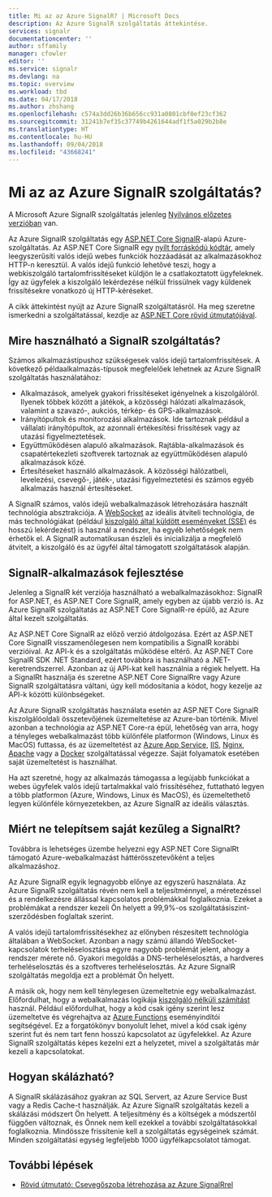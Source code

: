 ```yaml
---
title: Mi az az Azure SignalR? | Microsoft Docs
description: Az Azure SignalR szolgáltatás áttekintése.
services: signalr
documentationcenter: ''
author: sffamily
manager: cfowler
editor: ''
ms.service: signalr
ms.devlang: na
ms.topic: overview
ms.workload: tbd
ms.date: 04/17/2018
ms.author: zhshang
ms.openlocfilehash: c574a3dd26b36b656cc931a0801cbf0ef23cf362
ms.sourcegitcommit: 31241b7ef35c37749b4261644adf1f5a029b2b8e
ms.translationtype: HT
ms.contentlocale: hu-HU
ms.lasthandoff: 09/04/2018
ms.locfileid: "43668241"
---
```

# <a name="what-is-azure-signalr-service"></a>Mi az az Azure SignalR szolgáltatás?

A Microsoft Azure SignalR szolgáltatás jelenleg [Nyilvános előzetes verzióban](https://azure.microsoft.com/support/legal/preview-supplemental-terms/) van.

Az Azure SignalR szolgáltatás egy [ASP.NET Core SignalR](https://docs.microsoft.com/aspnet/core/signalr/introduction)-alapú Azure-szolgáltatás. Az ASP.NET Core SignalR egy [nyílt forráskódú kódtár](https://github.com/aspnet/signalr), amely leegyszerűsíti valós idejű webes funkciók hozzáadását az alkalmazásokhoz HTTP-n keresztül. A valós idejű funkció lehetővé teszi, hogy a webkiszolgáló tartalomfrissítéseket küldjön le a csatlakoztatott ügyfeleknek. Így az ügyfelek a kiszolgáló lekérdezése nélkül frissülnek vagy küldenek frissítésekre vonatkozó új HTTP-kéréseket.

A cikk áttekintést nyújt az Azure SignalR szolgáltatásról. Ha meg szeretne ismerkedni a szolgáltatással, kezdje az [ASP.NET Core rövid útmutatójával](signalr-quickstart-dotnet-core.md).

## <a name="what-is-signalr-service-used-for"></a>Mire használható a SignalR szolgáltatás? 

Számos alkalmazástípushoz szükségesek valós idejű tartalomfrissítések. A következő példaalkalmazás-típusok megfelelőek lehetnek az Azure SignalR szolgáltatás használatához:

* Alkalmazások, amelyek gyakori frissítéseket igényelnek a kiszolgálóról. Ilyenek többek között a játékok, a közösségi hálózati alkalmazások, valamint a szavazó-, aukciós, térkép- és GPS-alkalmazások.
* Irányítópultok és monitorozási alkalmazások. Ide tartoznak például a vállalati irányítópultok, az azonnali értékesítési frissítések vagy az utazási figyelmeztetések.
* Együttműködésen alapuló alkalmazások. Rajtábla-alkalmazások és csapatértekezleti szoftverek tartoznak az együttműködésen alapuló alkalmazások közé.
* Értesítéseket használó alkalmazások. A közösségi hálózatbeli, levelezési, csevegő-, játék-, utazási figyelmeztetési és számos egyéb alkalmazás használ értesítéseket.

A SignalR számos, valós idejű webalkalmazások létrehozására használt technológia absztrakciója. A [WebSocket](https://wikipedia.org/wiki/WebSocket) az ideális átviteli technológia, de más technológiákat (például [kiszolgáló által küldött eseményeket (SSE)](https://wikipedia.org/wiki/Server-sent_events) és hosszú lekérdezést) is használ a rendszer, ha egyéb lehetőségek nem érhetők el. A SignalR automatikusan észleli és inicializálja a megfelelő átvitelt, a kiszolgáló és az ügyfél által támogatott szolgáltatások alapján.

## <a name="developing-signalr-apps"></a>SignalR-alkalmazások fejlesztése

Jelenleg a SignalR két verziója használható a webalkalmazásokhoz: SignalR for ASP.NET, és ASP.NET Core SignalR, amely egyben az újabb verzió is. Az Azure SignalR szolgáltatás az ASP.NET Core SignalR-re épülő, az Azure által kezelt szolgáltatás. 

Az ASP.NET Core SignalR az előző verzió átdolgozása. Ezért az ASP.NET Core SignalR visszamenőlegesen nem kompatibilis a SignalR korábbi verzióival. Az API-k és a szolgáltatás működése eltérő. Az ASP.NET Core SignalR SDK .NET Standard, ezért továbbra is használható a .NET-keretrendszerrel. Azonban az új API-kat kell használnia a régiek helyett. Ha a SignalRt használja és szeretne ASP.NET Core SignalRre vagy Azure SignalR szolgáltatásra váltani, úgy kell módosítania a kódot, hogy kezelje az API-k közötti különbségeket.

Az Azure SignalR szolgáltatás használata esetén az ASP.NET Core SignalR kiszolgálóoldali összetevőjének üzemeltetése az Azure-ban történik. Mivel azonban a technológia az ASP.NET Core-ra épül, lehetőség van arra, hogy a tényleges webalkalmazást több különféle platformon (Windows, Linux és MacOS) futtassa, és az üzemeltetést az [Azure App Service](../app-service/app-service-web-overview.md), [IIS](https://docs.microsoft.com/aspnet/core/host-and-deploy/iis/index), [Nginx](https://docs.microsoft.com/aspnet/core/host-and-deploy/linux-nginx), [Apache](https://docs.microsoft.com/aspnet/core/host-and-deploy/linux-apache) vagy a [Docker](https://docs.microsoft.com/aspnet/core/host-and-deploy/docker/index) szolgáltatással végezze. Saját folyamatok esetében saját üzemeltetést is használhat.

Ha azt szeretné, hogy az alkalmazás támogassa a legújabb funkciókat a webes ügyfelek valós idejű tartalmakkal való frissítéséhez, futtatható legyen a több platformon (Azure, Windows, Linux és MacOS), és üzemeltethető legyen különféle környezetekben, az Azure SignalR az ideális választás.


## <a name="why-not-deploy-signalr-myself"></a>Miért ne telepítsem saját kezűleg a SignalRt?

Továbbra is lehetséges üzembe helyezni egy ASP.NET Core SignalRt támogató Azure-webalkalmazást háttérösszetevőként a teljes alkalmazáshoz.

Az Azure SignalR egyik legnagyobb előnye az egyszerű használata. Az Azure SignalR szolgáltatás révén nem kell a teljesítménnyel, a méretezéssel és a rendelkezésre állással kapcsolatos problémákkal foglalkoznia. Ezeket a problémákat a rendszer kezeli Ön helyett a 99,9%-os szolgáltatásiszint-szerződésben foglaltak szerint.

A valós idejű tartalomfrissítésekhez az előnyben részesített technológia általában a WebSocket. Azonban a nagy számú állandó WebSocket-kapcsolatok terheléselosztása egyre nagyobb problémát jelent, ahogy a rendszer mérete nő. Gyakori megoldás a DNS-terheléselosztás, a hardveres terheléselosztás és a szoftveres terheléselosztás. Az Azure SignalR szolgáltatás megoldja ezt a problémát Ön helyett.

A másik ok, hogy nem kell ténylegesen üzemeltetnie egy webalkalmazást. Előfordulhat, hogy a webalkalmazás logikája [kiszolgáló nélküli számítást](https://azure.microsoft.com/overview/serverless-computing/) használ. Például előfordulhat, hogy a kód csak igény szerint lesz üzemeltetve és végrehajtva az [Azure Functions](https://docs.microsoft.com/azure/azure-functions/) eseményindítói segítségével. Ez a forgatókönyv bonyolult lehet, mivel a kód csak igény szerint fut és nem tart fenn hosszú kapcsolatot az ügyfelekkel. Az Azure SignalR szolgáltatás képes kezelni ezt a helyzetet, mivel a szolgáltatás már kezeli a kapcsolatokat.

## <a name="how-does-it-scale"></a>Hogyan skálázható?

A SignalR skálázásához gyakran az SQL Servert, az Azure Service Bust vagy a Redis Cache-t használják. Az Azure SignalR szolgáltatás kezeli a skálázási módszert Ön helyett. A teljesítmény és a költségek a módszertől függően változnak, és Önnek nem kell ezekkel a további szolgáltatásokkal foglalkoznia. Mindössze frissítenie kell a szolgáltatás egységeinek számát. Minden szolgáltatási egység legfeljebb 1000 ügyfélkapcsolatot támogat.

## <a name="next-steps"></a>További lépések
* [Rövid útmutató: Csevegőszoba létrehozása az Azure SignalRrel](signalr-quickstart-dotnet-core.md)  
  

